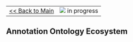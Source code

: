 <table width='100%'>
<tr>
<td>
<a href='v2Main.md'>&lt;&lt; Back to Main</a>
</td>
<td align='right'>
<img src='http://annotation-ontology.googlecode.com/svn/trunk/images/misc/in_progress.gif' /> in progress<br>
</td>
</tr>
</table>

## Annotation Ontology Ecosystem ##